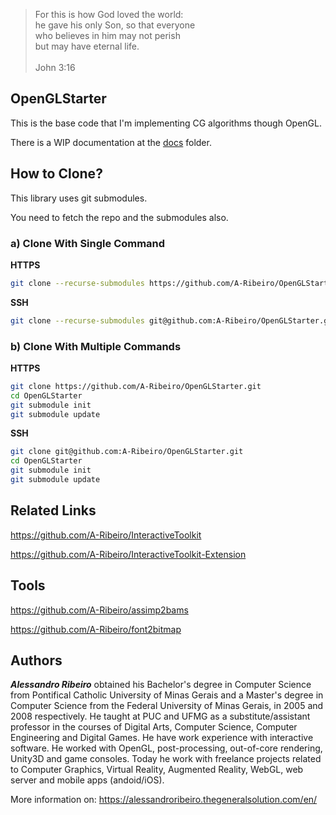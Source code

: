 > For this is how God loved the world:  
he gave his only Son, so that everyone  
who believes in him may not perish  
but may have eternal life.  
  \
John 3:16

## OpenGLStarter

This is the base code that I'm implementing CG algorithms though OpenGL.

There is a WIP documentation at the [docs](docs/index.md) folder.

## How to Clone?

This library uses git submodules.

You need to fetch the repo and the submodules also.

### a) Clone With Single Command

__HTTPS__

```bash
git clone --recurse-submodules https://github.com/A-Ribeiro/OpenGLStarter.git
```

__SSH__

```bash
git clone --recurse-submodules git@github.com:A-Ribeiro/OpenGLStarter.git
```

### b) Clone With Multiple Commands

__HTTPS__

```bash
git clone https://github.com/A-Ribeiro/OpenGLStarter.git
cd OpenGLStarter
git submodule init
git submodule update
```

__SSH__

```bash
git clone git@github.com:A-Ribeiro/OpenGLStarter.git
cd OpenGLStarter
git submodule init
git submodule update
```

## Related Links

https://github.com/A-Ribeiro/InteractiveToolkit

https://github.com/A-Ribeiro/InteractiveToolkit-Extension

## Tools

https://github.com/A-Ribeiro/assimp2bams

https://github.com/A-Ribeiro/font2bitmap

## Authors

***Alessandro Ribeiro*** obtained his Bachelor's degree in Computer Science from Pontifical Catholic 
University of Minas Gerais and a Master's degree in Computer Science from the Federal University of Minas Gerais, 
in 2005 and 2008 respectively. He taught at PUC and UFMG as a substitute/assistant professor in the courses 
of Digital Arts, Computer Science, Computer Engineering and Digital Games. He have work experience with interactive
software. He worked with OpenGL, post-processing, out-of-core rendering, Unity3D and game consoles. Today 
he work with freelance projects related to Computer Graphics, Virtual Reality, Augmented Reality, WebGL, web server 
and mobile apps (andoid/iOS).

More information on: https://alessandroribeiro.thegeneralsolution.com/en/
